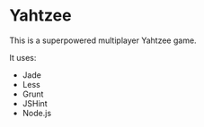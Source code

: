 # Yahtzee

This is a superpowered multiplayer Yahtzee game.

It uses:
* Jade
* Less
* Grunt
* JSHint
* Node.js
